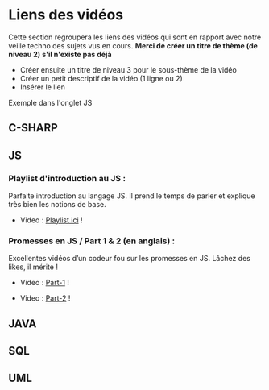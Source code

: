 # Liens des vidéos
Cette section regroupera les liens des vidéos qui sont en rapport avec notre veille techno des sujets vus en cours.
**Merci de créer un titre de thème (de niveau 2) s'il n'existe pas déjà**
* Créer ensuite un titre de niveau 3 pour le sous-thème de la vidéo
* Créer un petit descriptif de la vidéo (1 ligne ou 2)
* Insérer le lien  

Exemple dans l'onglet JS

## C-SHARP

## JS
### Playlist d'introduction au JS :
Parfaite introduction au langage JS. Il prend le temps de parler et explique très bien les notions de base.
* Video : [Playlist ici][site] !

[site]: https://www.youtube.com/watch?v=02Xs2ySaXcs&list=PLrSOXFDHBtfGxf_PtXLu_OrjFKt4_dqB_ 
### Promesses en JS / Part 1 & 2 (en anglais) :
Excellentes vidéos d’un codeur fou sur les promesses en JS. Lâchez des likes, il mérite !
* Video : [Part-1][site] !

[site]: https://www.youtube.com/watch?v=QO4NXhWo_NM
* Video : [Part-2][site] !

[site]: https://www.youtube.com/watch?v=AwyoVjVXnLk&t=170s

## JAVA

## SQL

## UML
